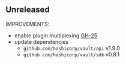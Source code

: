 ## Unreleased

IMPROVEMENTS:

* enable plugin multiplexing [GH-25](https://github.com/hashicorp/vault-plugin-auth-oci/pull/25)
* update dependencies
  * `github.com/hashicorp/vault/api` v1.9.0
  * `github.com/hashicorp/vault/sdk` v0.8.1
